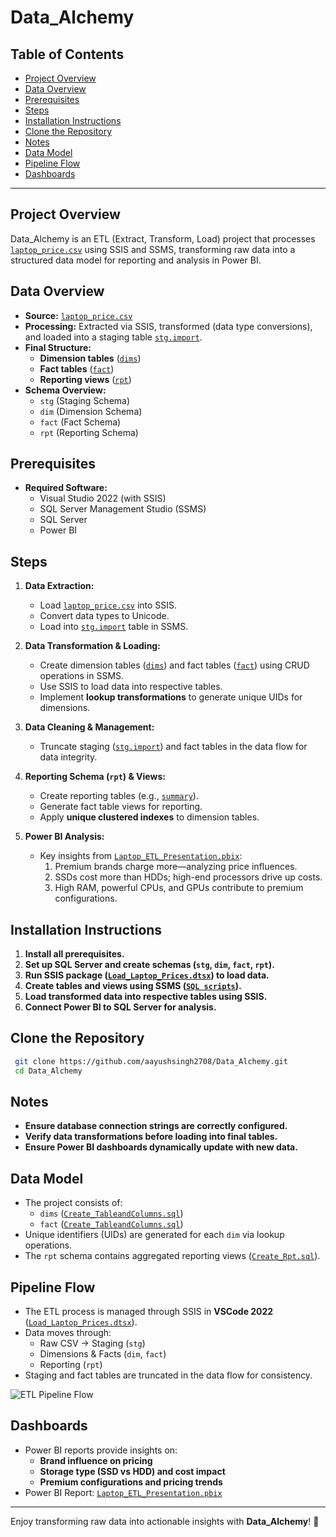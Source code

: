 # Data_Alchemy

## Table of Contents
- [Project Overview](#project-overview)
- [Data Overview](#data-overview)
- [Prerequisites](#prerequisites)
- [Steps](#steps)
- [Installation Instructions](#installation-instructions)
- [Clone the Repository](#clone-the-repository)
- [Notes](#notes)
- [Data Model](#data-model)
- [Pipeline Flow](#pipeline-flow)
- [Dashboards](#dashboards)

---

## Project Overview
Data_Alchemy is an ETL (Extract, Transform, Load) project that processes [`laptop_price.csv`](https://github.com/aayushsingh2708/Data_Alchemy/blob/master/Database/laptop_prices.csv) using SSIS and SSMS, transforming raw data into a structured data model for reporting and analysis in Power BI.

## Data Overview
- **Source:** [`laptop_price.csv`](https://github.com/aayushsingh2708/Data_Alchemy/blob/master/Database/laptop_prices.csv)
- **Processing:** Extracted via SSIS, transformed (data type conversions), and loaded into a staging table [`stg.import`](https://github.com/aayushsingh2708/Data_Alchemy/blob/master/SQL/Create_TableandColumns.sql).
- **Final Structure:**
  - **Dimension tables** ([`dims`](https://github.com/aayushsingh2708/Data_Alchemy/blob/master/SQL/Create_TableandColumns.sql))
  - **Fact tables** ([`fact`](https://github.com/aayushsingh2708/Data_Alchemy/blob/master/SQL/Create_TableandColumns.sql))
  - **Reporting views** ([`rpt`](https://github.com/aayushsingh2708/Data_Alchemy/blob/master/SQL/Create_View.sql))
- **Schema Overview:**
  - `stg` (Staging Schema)
  - `dim` (Dimension Schema)
  - `fact` (Fact Schema)
  - `rpt` (Reporting Schema)

## Prerequisites
- **Required Software:**
  - Visual Studio 2022 (with SSIS)
  - SQL Server Management Studio (SSMS)
  - SQL Server
  - Power BI

## Steps
1. **Data Extraction:**
   - Load [`laptop_price.csv`](https://github.com/aayushsingh2708/Data_Alchemy/blob/master/Database/laptop_prices.csv) into SSIS.
   - Convert data types to Unicode.
   - Load into [`stg.import`](https://github.com/aayushsingh2708/Data_Alchemy/blob/master/SQL/Create_TableandColumns.sql) table in SSMS.

2. **Data Transformation & Loading:**
   - Create dimension tables ([`dims`](https://github.com/aayushsingh2708/Data_Alchemy/blob/master/SQL/Create_TableandColumns.sql)) and fact tables ([`fact`](https://github.com/aayushsingh2708/Data_Alchemy/blob/master/SQL/Create_TableandColumns.sql)) using CRUD operations in SSMS.
   - Use SSIS to load data into respective tables.
   - Implement **lookup transformations** to generate unique UIDs for dimensions.

3. **Data Cleaning & Management:**
   - Truncate staging ([`stg.import`](https://github.com/aayushsingh2708/Data_Alchemy/blob/master/SQL/Create_TableandColumns.sql)) and fact tables in the data flow for data integrity.

4. **Reporting Schema (`rpt`) & Views:**
   - Create reporting tables (e.g., [`summary`](https://github.com/aayushsingh2708/Data_Alchemy/blob/master/SQL/Create_Rpt.sql)).
   - Generate fact table views for reporting.
   - Apply **unique clustered indexes** to dimension tables.

5. **Power BI Analysis:**
   - Key insights from [`Laptop_ETL_Presentation.pbix`](https://github.com/aayushsingh2708/Data_Alchemy/blob/master/Visualization(PowerBI)/Laptop_ETL_Presentation.pbix):
     1. Premium brands charge more—analyzing price influences.
     2. SSDs cost more than HDDs; high-end processors drive up costs.
     3. High RAM, powerful CPUs, and GPUs contribute to premium configurations.

## Installation Instructions
1. **Install all prerequisites.**
2. **Set up SQL Server and create schemas (`stg`, `dim`, `fact`, `rpt`).**
3. **Run SSIS package ([`Load_Laptop_Prices.dtsx`](https://github.com/aayushsingh2708/Data_Alchemy/blob/master/ETL/Load_Laptop_Prices.dtsx)) to load data.**
4. **Create tables and views using SSMS ([`SQL scripts`](https://github.com/aayushsingh2708/Data_Alchemy/tree/master/SQL)).**
5. **Load transformed data into respective tables using SSIS.**
6. **Connect Power BI to SQL Server for analysis.**

## Clone the Repository
```sh
 git clone https://github.com/aayushsingh2708/Data_Alchemy.git
 cd Data_Alchemy
```

## Notes
- **Ensure database connection strings are correctly configured.**
- **Verify data transformations before loading into final tables.**
- **Ensure Power BI dashboards dynamically update with new data.**

## Data Model
- The project consists of:
  - `dims` ([`Create_TableandColumns.sql`](https://github.com/aayushsingh2708/Data_Alchemy/blob/master/SQL/Create_TableandColumns.sql))
  - `fact` ([`Create_TableandColumns.sql`](https://github.com/aayushsingh2708/Data_Alchemy/blob/master/SQL/Create_TableandColumns.sql))
- Unique identifiers (UIDs) are generated for each `dim` via lookup operations.
- The `rpt` schema contains aggregated reporting views ([`Create_Rpt.sql`](https://github.com/aayushsingh2708/Data_Alchemy/blob/master/SQL/Create_Rpt.sql)).

## Pipeline Flow
- The ETL process is managed through SSIS in **VSCode 2022** ([`Load_Laptop_Prices.dtsx`](https://github.com/aayushsingh2708/Data_Alchemy/blob/master/ETL/Load_Laptop_Prices.dtsx)).
- Data moves through:
  - Raw CSV → Staging (`stg`)
  - Dimensions & Facts (`dim`, `fact`)
  - Reporting (`rpt`)
- Staging and fact tables are truncated in the data flow for consistency.

![ETL Pipeline Flow](https://github.com/aayushsingh2708/Data_Alchemy/blob/master/images/pipeline_flow.png)

## Dashboards
- Power BI reports provide insights on:
  - **Brand influence on pricing**
  - **Storage type (SSD vs HDD) and cost impact**
  - **Premium configurations and pricing trends**
- Power BI Report: [`Laptop_ETL_Presentation.pbix`](https://github.com/aayushsingh2708/Data_Alchemy/blob/master/Visualization(PowerBI)/Laptop_ETL_Presentation.pbix)

---

Enjoy transforming raw data into actionable insights with **Data_Alchemy**! 🚀

